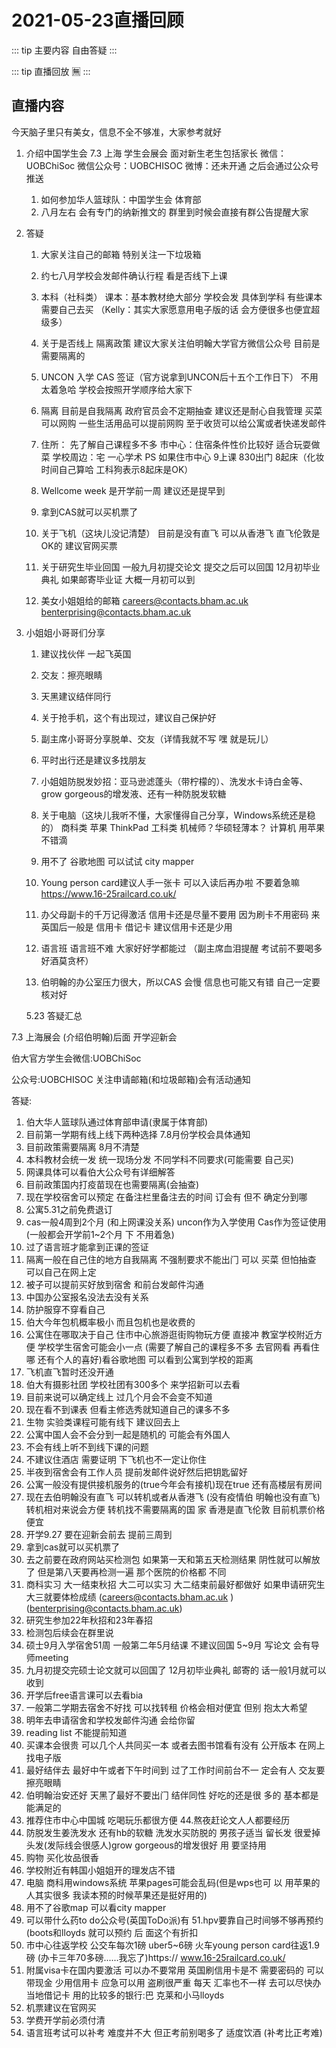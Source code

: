 #  2021-05-23直播回顾

::: tip 主要内容
自由答疑
:::

::: tip 直播回放
🈚️
:::

## 直播内容

今天脑子里只有美女，信息不全不够准，大家参考就好
1. 介绍中国学生会
7.3 上海 学生会展会 面对新生老生包括家长
微信：UOBChiSoc
微信公众号：UOBCHISOC
微博：还未开通 之后会通过公众号推送

    1. 如何参加华人篮球队：中国学生会 体育部
    2. 八月左右 会有专门的纳新推文的 群里到时候会直接有群公告提醒大家
 
2. 答疑

    1. 大家关注自己的邮箱 特别关注一下垃圾箱
    
    2. 约七八月学校会发邮件确认行程 看是否线下上课
    
    3. 本科（社科类） 课本：基本教材绝大部分 学校会发
    具体到学科 有些课本需要自己去买
    （Kelly：其实大家愿意用电子版的话 会方便很多也便宜超级多）
    
    4. 关于是否线上 隔离政策 建议大家关注伯明翰大学官方微信公众号
    目前是需要隔离的
    
    5. UNCON 入学     CAS 签证（官方说拿到UNCON后十五个工作日下）
    不用太着急哈 学校会按照开学顺序给大家下
    
    6. 隔离 目前是自我隔离 政府官员会不定期抽查 建议还是耐心自我管理 买菜可以网购
    一些生活用品可以提前网购 至于收货可以给公寓或者快递发邮件
    
    7. 住所：
    先了解自己课程多不多
    市中心：住宿条件性价比较好 适合玩耍做菜
    学校周边：宅 一心学术
    PS 如果住市中心 9上课 830出门 8起床（化妆时间自己算哈 工科狗表示8起床是OK）
    
    8. Wellcome week 是开学前一周 建议还是提早到
    
    9. 拿到CAS就可以买机票了
    
    10. 关于飞机（这块儿没记清楚）
    目前是没有直飞
    可以从香港飞
    直飞伦敦是OK的
    建议官网买票
    
    11. 关于研究生毕业回国
    一般九月初提交论文 提交之后可以回国
    12月初毕业典礼 如果邮寄毕业证 大概一月初可以到
    
    12. 美女小姐姐给的邮箱
    careers@contacts.bham.ac.uk
    benterprising@contacts.bham.ac.uk
 

1. 小姐姐小哥哥们分享

    1. 建议找伙伴 一起飞英国

    2. 交友：擦亮眼睛
    
    3. 天黑建议结伴同行
    4. 关于抢手机，这个有出现过，建议自己保护好
    5. 副主席小哥哥分享脱单、交友（详情我就不写 嘿 就是玩儿）
    6. 平时出行还是建议多找朋友
    7. 小姐姐防脱发妙招：亚马逊滤蓬头（带柠檬的）、洗发水卡诗白金等、grow gorgeous的增发液、还有一种防脱发软糖
    8. 关于电脑（这块儿我听不懂，大家懂得自己分享，Windows系统还是稳的）
    商科类 苹果 ThinkPad
    工科类 机械师？华硕轻薄本？
    计算机 用苹果不错滴
    9. 用不了 谷歌地图 可以试试 city mapper
    10. Young person card建议人手一张卡 可以入读后再办啦 不要着急嘛
    https://www.16-25railcard.co.uk/
    11. 办父母副卡的千万记得激活
    信用卡还是尽量不要用 因为刷卡不用密码
    来英国后一般是 信用卡 借记卡 建议信用卡还是少用
    12. 语言班
    语言班不难 大家好好学都能过
    （副主席血泪提醒 考试前不要喝多 好酒莫贪杯）
    13. 伯明翰的办公室压力很大，所以CAS 会慢 信息也可能又有错 自己一定要核对好

    
     5.23 答疑汇总
     
7.3 上海展会 (介绍伯明翰)后面 开学迎新会 

伯大官方学生会微信:UOBChiSoc 

公众号:UOBCHISOC 关注申请邮箱(和垃圾邮箱)会有活动通知

答疑:
1. 伯大华人篮球队通过体育部申请(隶属于体育部) 
2. 目前第一学期有线上线下两种选择 7.8月份学校会具体通知 
3. 目前政策需要隔离 8月不清楚
4. 本科教材会统一发 统一现场分发 不同学科不同要求(可能需要 自己买)
5. 网课具体可以看伯大公众号有详细解答 
6. 目前政策国内打疫苗现在也需要隔离(会抽查) 
7. 现在学校宿舍可以预定 在备注栏里备注去的时间 订会有 但不 确定分到哪
8. 公寓5.31之前免费退订
9. cas一般4周到2个月 (和上网课没关系) uncon作为入学使用 Cas作为签证使用(一般都会开学前1~2个月 下 不用着急)
10. 过了语言班才能拿到正课的签证 
11. 隔离一般在自己住的地方自我隔离 不强制要求不能出⻔ 可以 买菜 但怕抽查 可以自己在网上定
12. 被子可以提前买好放到宿舍 和前台发邮件沟通 
13. 中国办公室报名没法去没有关系
14. 防护服穿不穿看自己
15. 伯大今年包机概率极小 而且包机也是收费的 
16. 公寓住在哪取决于自己 住市中心旅游逛街购物玩方便 直接冲 教室学校附近方便 学校学生宿舍可能会小一点 (需要了解自己的课程多不多 去官网看 再看住哪 还有个人的喜好)看谷歌地图 可以看到公寓到学校的距离
17. ⻜机直⻜暂时还没开通
18. 伯大有摄影社团 学校社团有300多个 来学招新可以去看
19. 目前来说可以确定线上 过几个月会不会变不知道 
20. 现在看不到课表 但看主修选秀就知道自己的课多不多 
21. 生物 实验类课程可能有线下 建议回去上 
22. 公寓中国人会不会分到一起是随机的 可能会有外国人 
23. 不会有线上听不到线下课的问题
24. 不建议住酒店 需要证明 下⻜机也不一定让你住 
25. 半夜到宿舍会有工作人员 提前发邮件说好然后把钥匙留好 
26. 公寓一般没有提供接机服务的(true今年会有接机)现在true 还有高楼层有房间
27. 现在去伯明翰没有直⻜ 可以转机或者从香港⻜ (没有疫情伯 明翰也没有直⻜)转机相对来说会方便 转机找不需要隔离的国 家 香港是直⻜伦敦 目前机票价格便宜
28. 开学9.27 要在迎新会前去 提前三周到 
29. 拿到cas就可以买机票了
30. 去之前要在政府网站买检测包 如果第一天和第五天检测结果 阴性就可以解放了 但是第八天要再检测一遍 那个医院的价格都 不同
31. 商科实习 大一结束秋招 大二可以实习 大二结束前最好都做好 如果申请研究生大三就要体检成绩 (careers@contacts.bham.ac.uk ) (benterprising@contacts.bham.ac.uk) 
32. 研究生参加22年秋招和23年春招
33. 检测包后续会在群里说
34. 硕士9月入学宿舍51周 一般第二年5月结课 不建议回国 5~9月 写论文 会有导师meeting
35. 九月初提交完硕士论文就可以回国了 12月初毕业典礼 邮寄的 话一般1月就可以收到
36. 开学后free语言课可以去看bia
37. 一般第二学期去宿舍不好找 可以找转租 价格会相对便宜 但别 抱太大希望
38. 明年去申请宿舍和学校发邮件沟通 会给你留
39. reading list 不能提前知道
40. 买课本会很贵 可以几个人共同买一本 或者去图书馆看有没有 公开版本 在网上找电子版
41. 最好结伴去 最好中午或者下午时间到 过了工作时间前台不一 定会有人 交友要擦亮眼睛
42. 伯明翰治安还好 天黑了最好不要出⻔ 结伴同性 好吃的还是很 多的 基本都是能满足的
43. 推荐住市中心中国城 吃喝玩乐都很方便 44.熬夜赶论文人人都要经历
44. 防脱发生姜洗发水 还有hb的软糖 洗发水买防脱的 男孩子适当 留⻓发 很爱掉头发(发际线会很感人)grow gorgeous的增发很好 用 要坚持用
45. 购物 买化妆品很香
46. 学校附近有韩国小姐姐开的理发店不错
47. 电脑 商科用windows系统 苹果pages可能会乱码(但是wps也可 以 用苹果的人其实很多 我读本预的时候苹果还是挺好用的) 
48. 用不了谷歌map 可以看city mapper
49. 可以带什么药to do公众号(英国ToDo派)有 51.hpv要靠自己时间够不够再预约(boots和lloyds 就可以预约 后 面这个有折扣
50. 市中心往返学校 公交⻋每次1磅 uber5~6磅 火⻋young person card往返1.9磅 (办卡三年70多磅......我忘了)https:// www.16-25railcard.co.uk/
51. 附属visa卡在国内要激活 可以办不要常用 英国刷信用卡是不 需要密码的 可以带现金 少用信用卡 应急可以用 盗刷很严重 每天 汇率也不一样 去可以尽快办当地借记卡 用的比较多的银行:巴 克莱和小⻢lloyds
54. 机票建议在官网买
55. 学费开学前必须付清
56. 语言班考试可以补考 难度并不大 但正考前别喝多了 适度饮酒 (补考比正考难)
